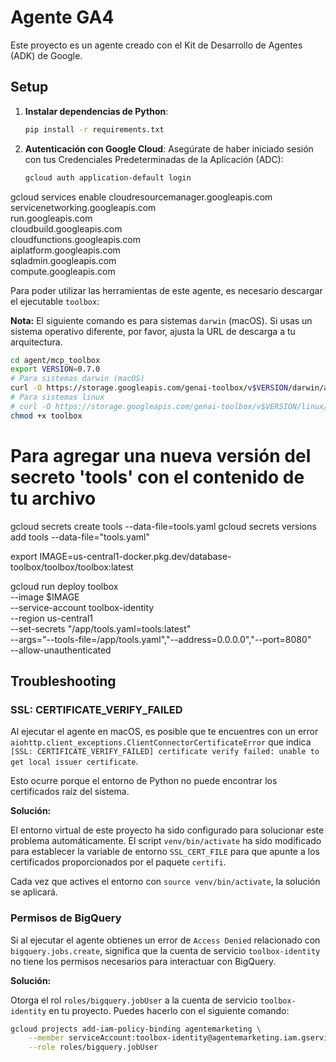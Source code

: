 # Agente GA4

Este proyecto es un agente creado con el Kit de Desarrollo de Agentes (ADK) de Google.

## Setup

1.  **Instalar dependencias de Python**:
    ```bash
    pip install -r requirements.txt
    ```

2.  **Autenticación con Google Cloud**:
    Asegúrate de haber iniciado sesión con tus Credenciales Predeterminadas de la Aplicación (ADC):
    ```bash
    gcloud auth application-default login
    ```

gcloud services enable cloudresourcemanager.googleapis.com \
                       servicenetworking.googleapis.com \
                       run.googleapis.com \
                       cloudbuild.googleapis.com \
                       cloudfunctions.googleapis.com \
                       aiplatform.googleapis.com \
                       sqladmin.googleapis.com \
                       compute.googleapis.com 

                       
Para poder utilizar las herramientas de este agente, es necesario descargar el ejecutable `toolbox`:

**Nota:** El siguiente comando es para sistemas `darwin` (macOS). Si usas un sistema operativo diferente, por favor, ajusta la URL de descarga a tu arquitectura.

```bash
cd agent/mcp_toolbox
export VERSION=0.7.0
# Para sistemas darwin (macOS)
curl -O https://storage.googleapis.com/genai-toolbox/v$VERSION/darwin/amd64/toolbox
# Para sistemas linux
# curl -O https://storage.googleapis.com/genai-toolbox/v$VERSION/linux/amd64/toolbox
chmod +x toolbox
```


# Para agregar una nueva versión del secreto 'tools' con el contenido de tu archivo
gcloud secrets create tools --data-file=tools.yaml
gcloud secrets versions add tools --data-file="tools.yaml"

export IMAGE=us-central1-docker.pkg.dev/database-toolbox/toolbox/toolbox:latest

gcloud run deploy toolbox \
--image $IMAGE \
--service-account toolbox-identity \
--region us-central1 \
--set-secrets "/app/tools.yaml=tools:latest" \
--args="--tools-file=/app/tools.yaml","--address=0.0.0.0","--port=8080" \
--allow-unauthenticated

## Troubleshooting

### SSL: CERTIFICATE_VERIFY_FAILED

Al ejecutar el agente en macOS, es posible que te encuentres con un error `aiohttp.client_exceptions.ClientConnectorCertificateError` que indica `[SSL: CERTIFICATE_VERIFY_FAILED] certificate verify failed: unable to get local issuer certificate`.

Esto ocurre porque el entorno de Python no puede encontrar los certificados raíz del sistema.

**Solución:**

El entorno virtual de este proyecto ha sido configurado para solucionar este problema automáticamente. El script `venv/bin/activate` ha sido modificado para establecer la variable de entorno `SSL_CERT_FILE` para que apunte a los certificados proporcionados por el paquete `certifi`.

Cada vez que actives el entorno con `source venv/bin/activate`, la solución se aplicará.

### Permisos de BigQuery

Si al ejecutar el agente obtienes un error de `Access Denied` relacionado con `bigquery.jobs.create`, significa que la cuenta de servicio `toolbox-identity` no tiene los permisos necesarios para interactuar con BigQuery.

**Solución:**

Otorga el rol `roles/bigquery.jobUser` a la cuenta de servicio `toolbox-identity` en tu proyecto. Puedes hacerlo con el siguiente comando:

```bash
gcloud projects add-iam-policy-binding agentemarketing \
    --member serviceAccount:toolbox-identity@agentemarketing.iam.gserviceaccount.com \
    --role roles/bigquery.jobUser
```

